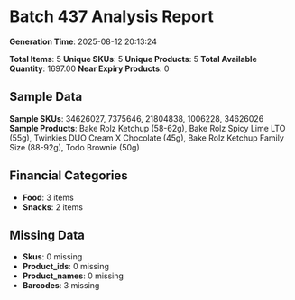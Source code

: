 # Batch 437 Analysis Report

**Generation Time**: 2025-08-12 20:13:24

**Total Items**: 5
**Unique SKUs**: 5
**Unique Products**: 5
**Total Available Quantity**: 1697.00
**Near Expiry Products**: 0

## Sample Data
**Sample SKUs**: 34626027, 7375646, 21804838, 1006228, 34626026
**Sample Products**: Bake Rolz Ketchup (58-62g), Bake Rolz Spicy Lime LTO (55g), Twinkies DUO Cream X Chocolate (45g), Bake Rolz Ketchup Family Size (88-92g), Todo Brownie (50g)

## Financial Categories
- **Food**: 3 items
- **Snacks**: 2 items

## Missing Data
- **Skus**: 0 missing
- **Product_ids**: 0 missing
- **Product_names**: 0 missing
- **Barcodes**: 3 missing
